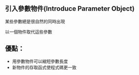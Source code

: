 ## 引入參數物件(Introduce Parameter Object)

某些參數總是很自然的同時出現

以一個物件取代這些參數

## 優點：
* 用參數物件可以縮短參數長度
* 新物件的存取函式使程式碼更一致




